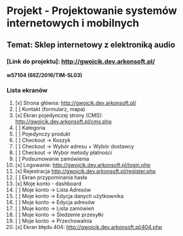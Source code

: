 # Projekt - Projektowanie systemów internetowych i mobilnych
## Temat: Sklep internetowy z elektroniką audio
### [Link do projektu]: http://gwojcik.dev.arkonsoft.pl/
#### w57104 (6IIZ/2016/TIM-SL03)


### Lista ekranów
1. [x] Strona główna: http://gwojcik.dev.arkonsoft.pl/
2. [ ] Kontakt (formularz, mapa)
3. [x] Ekran pojedynczej strony (CMS): http://gwojcik.dev.arkonsoft.pl/cms.php
4. [ ] Kategoria
5. [ ] Pojedynczy produkt
6. [ ] Checkout -> Koszyk
7. [ ] Checkout -> Wybór adresu + Wybór dostawcy
8. [ ] Checkout -> Wybór metody płatności
9. [ ] Podsumowanie zamówienia
10. [x] Logowanie: http://gwojcik.dev.arkonsoft.pl/login.php
11. [x] Rejestracja http://gwojcik.dev.arkonsoft.pl/register.php
12. [ ] Ekran przypominania hasła
13. [x] Moje konto - dashboard
14. [ ] Moje konto -> Lista Adresów
15. [ ] Moje konto -> Edycja danych użytkownika
16. [ ] Moje konto -> Edycja adresów
17. [ ] Moje konto -> Lista zamówień
18. [ ] Moje konto -> Śledzenie przesyłki
19. [ ] Moje konto -> Przechowalnia
20. [x] Ekran błędu 404: http://gwojcik.dev.arkonsoft.pl/404.php
